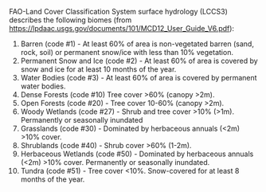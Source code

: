 FAO-Land Cover Classification System surface hydrology (LCCS3) describes the following biomes (from https://lpdaac.usgs.gov/documents/101/MCD12_User_Guide_V6.pdf):

1. Barren (code #1) - At least 60% of area is non-vegetated barren (sand, rock, soil) or permanent snow/ice with less than 10% vegetation.
2. Permanent Snow and Ice (code #2) - At least 60% of area is covered by snow and ice for at least 10 months of the year.
3. Water Bodies (code #3) - At least 60% of area is covered by permanent water bodies.
4. Dense Forests (code #10) Tree cover >60% (canopy >2m).
5. Open Forests (code #20) - Tree cover 10-60% (canopy >2m).
6. Woody Wetlands (code #27) - Shrub and tree cover >10% (>1m). Permanently or seasonally inundated
7. Grasslands (code #30) - Dominated by herbaceous annuals (<2m) >10% cover.
8. Shrublands (code #40) - Shrub cover >60% (1-2m).
9. Herbaceous Wetlands (code #50) - Dominated by herbaceous annuals (<2m) >10% cover. Permanently or seasonally inundated.
10. Tundra (code #51) - Tree cover <10%. Snow-covered for at least 8 months of the year.

